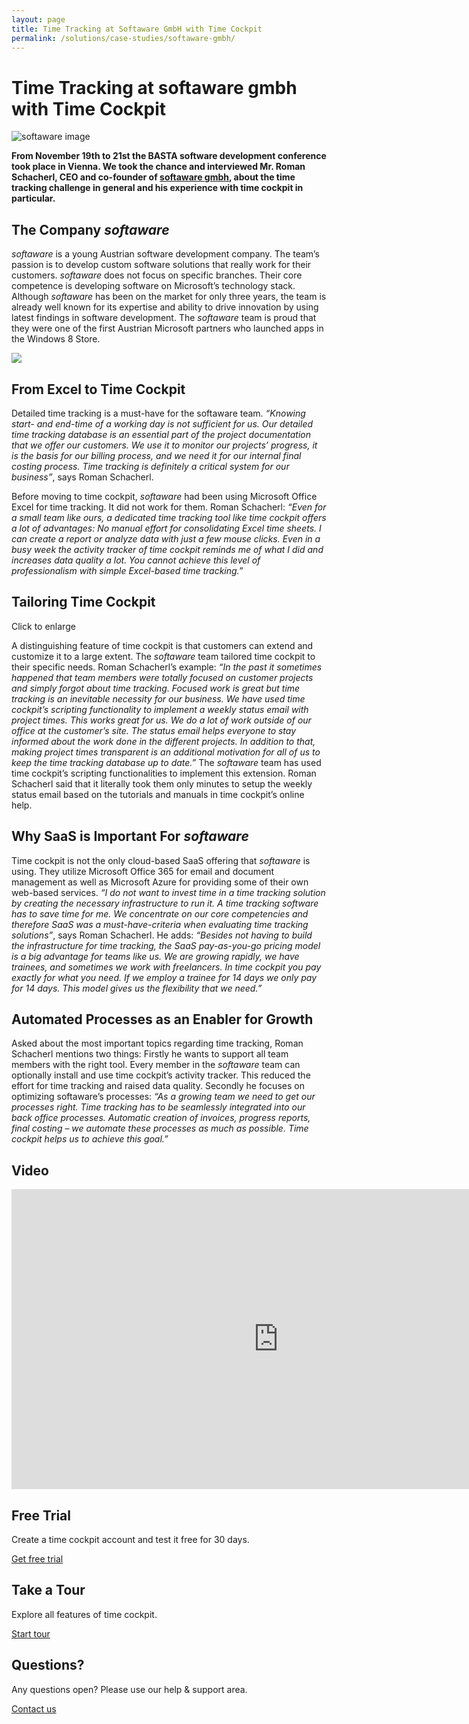 ```yaml
---
layout: page
title: Time Tracking at Softaware GmbH with Time Cockpit
permalink: /solutions/case-studies/softaware-gmbh/
---
```


<h1>Time Tracking at softaware gmbh with Time Cockpit</h1><p>
  <img src="{{site.baseurl}}/content/images/customer_solutions/case-studies/softaware/softaware_team.jpg" title="softaware image" />
</p><p>
  <strong>From November 19th to 21st the BASTA software development conference took place in Vienna. We took the chance and interviewed Mr. Roman Schacherl, CEO and co-founder of <a href="http://www.softaware.at" title="Homepage of softaware" target="_blank">softaware gmbh</a>, about the time tracking challenge in general and his experience with time cockpit in particular.</strong>
</p><h2>The Company <em>softaware</em></h2><p>
  <em>softaware</em> is a young Austrian software development company. The team’s passion is to develop custom software solutions that really work for their customers. <em>softaware</em> does not focus on specific branches. Their core competence is developing software on Microsoft’s technology stack. Although <em>softaware</em> has been on the market for only three years, the team is already well known for its expertise and ability to drive innovation by using latest findings in software development. The <em>softaware</em> team is proud that they were one of the first Austrian Microsoft partners who launched apps in the Windows 8 Store.</p><p class="floatRight">
  <img src="{{site.baseurl}}/content/images/customer_solutions/case-studies/softaware/tc_laptop.png?mw=319" />
</p><h2>From Excel to Time Cockpit</h2><p>Detailed time tracking is a must-have for the softaware team. <em>“Knowing start- and end-time of a working day is not sufficient for us. Our detailed time tracking database is an essential part of the project documentation that we offer our customers. We use it to monitor our projects’ progress, it is the basis for our billing process, and we need it for our internal final costing process. Time tracking is definitely a critical system for our business”</em>, says Roman Schacherl.</p><p>Before moving to time cockpit, <em>softaware</em> had been using Microsoft Office Excel for time tracking. It did not work for them. Roman Schacherl: <em>“Even for a small team like ours, a dedicated time tracking tool like time cockpit offers a lot of advantages: No manual effort for consolidating Excel time sheets. I can create a report or analyze data with just a few mouse clicks. Even in a busy week the activity tracker of time cockpit reminds me of what I did and increases data quality a lot. You cannot achieve this level of professionalism with simple Excel-based time tracking.”</em></p><h2>Tailoring Time Cockpit</h2><p class="floatRight">
  <function name="Composite.Media.ImageGallery.Slimbox2">
    <param name="MediaImage" value="MediaArchive:4d0e8e52-e538-4203-baf6-5d237555d51b" />
    <param name="ThumbnailMaxWidth" value="319" />
  </function> Click to enlarge</p><p>A distinguishing feature of time cockpit is that customers can extend and customize it to a large extent. The <em>softaware</em> team tailored time cockpit to their specific needs. Roman Schacherl’s example: <em>“In the past it sometimes happened that team members were totally focused on customer projects and simply forgot about time tracking. Focused work is great but time tracking is an inevitable necessity for our business. We have used time cockpit’s scripting functionality to implement a weekly status email with project times. This works great for us. We do a lot of work outside of our office at the customer’s site. The status email helps everyone to stay informed about the work done in the different projects. In addition to that, making project times transparent is an additional motivation for all of us to keep the time tracking database up to date.”</em> The <em>softaware</em> team has used time cockpit’s scripting functionalities to implement this extension. Roman Schacherl said that it literally took them only minutes to setup the weekly status email based on the tutorials and manuals in time cockpit’s online help.</p><h2>Why SaaS is Important For <em>softaware</em></h2><p>Time cockpit is not the only cloud-based SaaS offering that <em>softaware</em> is using. They utilize Microsoft Office 365 for email and document management as well as Microsoft Azure for providing some of their own web-based services. <em>“I do not want to invest time in a time tracking solution by creating the necessary infrastructure to run it. A time tracking software has to save time for me. We concentrate on our core competencies and therefore SaaS was a must-have-criteria when evaluating time tracking solutions”</em>, says Roman Schacherl. He adds: <em>“Besides not having to build the infrastructure for time tracking, the SaaS pay-as-you-go pricing model is a big advantage for teams like us. We are growing rapidly, we have trainees, and sometimes we work with freelancers. In time cockpit you pay exactly for what you need. If we employ a trainee for 14 days we only pay for 14 days. This model gives us the flexibility that we need.”</em></p><h2>Automated Processes as an Enabler for Growth</h2><p>Asked about the most important topics regarding time tracking, Roman Schacherl mentions two things: Firstly he wants to support all team members with the right tool. Every member in the <em>softaware</em> team can optionally install and use time cockpit’s activity tracker. This reduced the effort for time tracking and raised data quality. Secondly he focuses on optimizing softaware’s processes: <em>“As a growing team we need to get our processes right. Time tracking has to be seamlessly integrated into our back office processes. Automatic creation of invoices, progress reports, final costing – we automate these processes as much as possible. Time cockpit helps us to achieve this goal.”</em></p><h2>Video</h2><iframe width="853" height="480" src="https://www.youtube.com/embed/jjO779G5fMk?rel=0" frameborder="0" allowfullscreen="allowfullscreen"></iframe><div class="row">
  <div class="fourcol innercol">
    <div class="overviewItem" onclick="document.location.href='{{site.baseurl}}/create-trial-account/';">
      <h2>Free Trial</h2>
      <p>Create a time cockpit account and test it free for 30 days.</p>
      <p>
        <a href="{{site.baseurl}}/create-trial-account/">Get free trial</a>
      </p>
    </div>
  </div>
  <div class="fourcol innercol">
    <div class="overviewItem" onclick="document.location.href='/page(dd1d1c45-0a0d-4e22-9b1b-305b316875a8)';">
      <h2>Take a Tour</h2>
      <p>Explore all features of time cockpit.</p>
      <p>
        <a href="/page(dd1d1c45-0a0d-4e22-9b1b-305b316875a8)">Start tour</a>
      </p>
    </div>
  </div>
  <div class="fourcol last innercol">
    <div class="overviewItem" onclick="document.location.href='{{site.baseurl}}/help-support/contact-us/';">
      <h2>Questions?</h2>
      <p>Any questions open? Please use our help &amp; support area.</p>
      <p>
        <a href="{{site.baseurl}}/help-support/contact-us/">Contact us</a>
      </p>
    </div>
  </div>
</div>